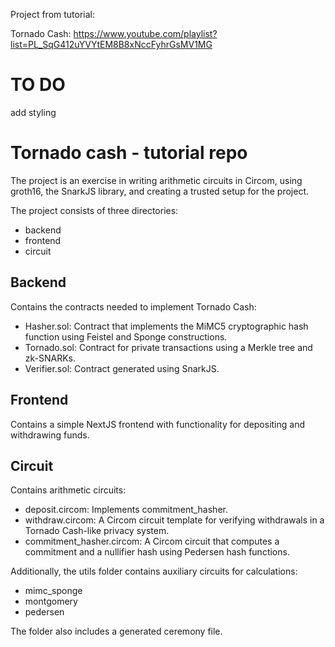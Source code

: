 Project from tutorial:

Tornado Cash: https://www.youtube.com/playlist?list=PL_SqG412uYVYtEM8B8xNccFyhrGsMV1MG


# TO DO
add styling <br>

# Tornado cash - tutorial repo
The project is an exercise in writing arithmetic circuits in Circom, using groth16, the SnarkJS library, and creating a trusted setup for the project.

The project consists of three directories:

- backend
- frontend
- circuit

## Backend
Contains the contracts needed to implement Tornado Cash:

- Hasher.sol: Contract that implements the MiMC5 cryptographic hash function using Feistel and Sponge constructions.
- Tornado.sol: Contract for private transactions using a Merkle tree and zk-SNARKs.
- Verifier.sol: Contract generated using SnarkJS.

## Frontend
Contains a simple NextJS frontend with functionality for depositing and withdrawing funds.

## Circuit
Contains arithmetic circuits:

- deposit.circom: Implements commitment_hasher.
- withdraw.circom: A Circom circuit template for verifying withdrawals in a Tornado Cash-like privacy system.
- commitment_hasher.circom: A Circom circuit that computes a commitment and a nullifier hash using Pedersen hash functions.

Additionally, the utils folder contains auxiliary circuits for calculations:

- mimc_sponge
- montgomery
- pedersen

The folder also includes a generated ceremony file.